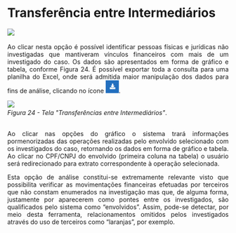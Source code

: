# Transferência entre Intermediários

![](img/TransEntreIntermediários.png)<br>

<p style="text-align: justify;">Ao clicar nesta opção é possível identificar pessoas físicas e jurídicas não investigadas que mantiveram vínculos financeiros com mais de um investigado do caso. Os dados são apresentados em forma de gráfico e tabela, conforme Figura 24. É possível exportar toda a consulta para uma planilha do Excel, onde será admitida maior manipulação dos dados para fins de análise, clicando no ícone  <img src="../img/Download.png" width="30px">.</p></p>

![](img/TelaIntermediários.png)<br>
*Figura 24 - Tela "Transferências entre Intermediários"*. <br><br>

<p style="text-align: justify;">Ao clicar nas opções do gráfico o sistema trará informações pormenorizadas das operações realizadas pelo envolvido selecionado com os investigados do caso, retornando os dados em forma de gráfico e tabela. Ao clicar no CPF/CNPJ do envolvido (primeira coluna na tabela) o usuário será redirecionado para extrato correspondente à operação selecionada.  </p>

<p style="text-align: justify;">Esta opção de análise constitui-se extremamente relevante visto que possibilita verificar as movimentações financeiras efetuadas por terceiros que não constam enumerados na investigação mas que, de alguma forma, justamente por aparecerem como pontes entre os investigados, são qualificados pelo sistema como “envolvidos”. Assim, pode-se detectar, por meio desta ferramenta, relacionamentos omitidos pelos investigados através do uso de terceiros como “laranjas”, por exemplo. </p>